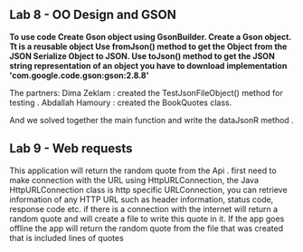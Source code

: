 ## Lab 8 - OO Design and GSON

**To use code Create Gson object using GsonBuilder.
Create a Gson object.
Tt is a reusable object Use fromJson() method to get the Object from the JSON Serialize Object to JSON.
Use toJson() method to get the JSON string representation of an object you have to download implementation 'com.google.code.gson:gson:2.8.8'**

The partners:
Dima Zeklam : created the TestJsonFileObject() method for testing .
Abdallah Hamoury : created the BookQuotes class.

And we solved together the main function and write the dataJsonR method .

## Lab 9 -  Web requests

This application will return the random quote from the Api .
first need to make connection with the URL using HttpURLConnection,
the Java HttpURLConnection class is http specific URLConnection,
you can retrieve information of any HTTP URL such as header information, status code, response code etc.
if there is a connection with the internet will return a random quote and will create a file to write this quote in it.
If the app goes offline the app will return the random quote from the file that was created that is included lines of quotes